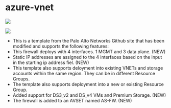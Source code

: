 # azure-vnet

[<img src="http://azuredeploy.net/deploybutton.png"/>](https://portal.azure.com/#create/Microsoft.Template/uri/https%3A%2F%2Fraw.githubusercontent.com%2Fdjspears%2FPaloAlto%2Fmaster%2FAzure-avset-lb%2FazureDeploy.json)

[<img src="https://camo.githubusercontent.com/536ab4f9bc823c2e0ce72fb610aafda57d8c6c12/687474703a2f2f61726d76697a2e696f2f76697375616c697a65627574746f6e2e706e67" data-canonical-src="http://armviz.io/visualizebutton.png" style="max-width:100%;">](http://armviz.io/#/?load=https%3A%2F%2Fraw.githubusercontent.com%2Fdjspears%2FPaloAlto%2Fmaster%2FAzure-avset-lb%2FazureDeploy.json)

- This is a template from the Palo Alto Networks Github site that has been modified and supports the following features:
- This firewall deploys with 4 interfaces.  1 MGMT and 3 data plane. (NEW)
- Static IP addresses are assigned to the 4 interfaces based on the input in the starting ip address fiel. (NEW)
- This template also supports deloyment into existing VNETs and storage accounts within the same region.  They can be in different Resource Groups.
- The template also supports deployment into a new or existing Resource Group.
- Added support for DS3_v2 and DS_v4 VMs and Premium Storage. (NEW)
- The firewall is added to an AVSET named AS-FW. (NEW)
